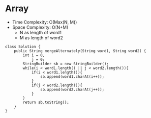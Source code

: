 # Array
* Time Complexity: O(Max(N, M))
* Space Complexity: O(N+M)
	* N as length of word1
	* M as length of word2
```
class Solution {
    public String mergeAlternately(String word1, String word2) {
        int i = 0,
            j = 0;
        StringBuilder sb = new StringBuilder();
        while(i < word1.length() || j < word2.length()){
            if(i < word1.length()){
                sb.append(word1.charAt(i++));
            }
            if(j < word2.length()){
                sb.append(word2.charAt(j++));
            }
        }
        return sb.toString();
    }
}
```